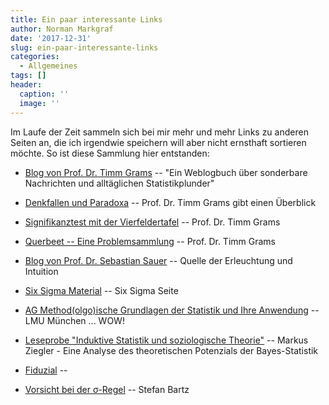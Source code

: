 ```yaml
---
title: Ein paar interessante Links
author: Norman Markgraf
date: '2017-12-31'
slug: ein-paar-interessante-links
categories:
  - Allgemeines
tags: []
header:
  caption: ''
  image: ''
---
```


Im Laufe der Zeit sammeln sich bei mir mehr und mehr Links zu anderen Seiten an, die ich irgendwie speichern will aber nicht ernsthaft sortieren möchte. 
So ist diese Sammlung hier entstanden:

- [Blog von Prof. Dr. Timm Grams](http://www2.hs-fulda.de/~grams/hoppla/wordpress/) -- "Ein Weblogbuch über sonderbare Nachrichten und alltäglichen Statistikplunder"

- [Denkfallen und Paradoxa](http://www2.hs-fulda.de/~grams/dnkfln.htm) -- Prof. Dr. Timm Grams gibt einen Überblick

- [Signifikanztest mit der Vierfeldertafel](http://www2.hs-fulda.de/~grams/mathehilft/schaetzen/Vierfeldertafel.pdf) -- Prof. Dr. Timm Grams

- [Querbeet -- Eine Problemsammlung](http://www2.hs-fulda.de/~grams/Heuristik/Lektionen/Querbeet.pdf) -- Prof. Dr. Timm Grams

- [Blog von Prof. Dr. Sebastian Sauer](https://data-se.netlify.com) -- Quelle der Erleuchtung und Intuition

- [Six Sigma Material](http://www.six-sigma-material.com) -- Six Sigma Seite

- [AG Method(olgo)ische Grundlagen der Statistik und Ihre Anwendung](http://www.foundstat.statistik.uni-muenchen.de/studium_lehre/index.html) -- LMU München ... WOW!

- [Leseprobe "Induktive Statistik und soziologische Theorie"](https://www.beltz.de/fileadmin/beltz/leseproben/978-3-7799-3658-9.pdf) -- Markus Ziegler - Eine Analyse des theoretischen Potenzials der Bayes-Statistik

- [Fiduzial](https://support.minitab.com/de-de/minitab/18/help-and-how-to/modeling-statistics/reliability/how-to/probit-analysis/perform-the-analysis/estimate-percentiles-and-probabilities/) --  

- [Vorsicht bei der σ-Regel](http://www.stefanbartz.de/dateien/Vorsicht-bei-der-sigma-Regel.pdf) -- Stefan Bartz